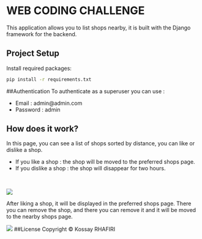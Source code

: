 # WEB CODING CHALLENGE
This application allows you to list shops nearby, it is built with the Django framework for the backend.
## Project Setup

Install required packages:
```bash
pip install -r requirements.txt
```
##Authentication
To authenticate as a superuser you can use : 
<ul>
  <li>Email : admin@admin.com</li>
  <li>Password : admin</li>
</ul>

## How does it work?
In this page, you can see a list of shops sorted by distance, you can like or dislike a shop.
<ul>
  <li>If you like a shop : the shop will be moved to the preferred shops page.</li>
  <li>If you dislike a shop : the shop will disappear for two hours. </li>
</ul>
<br>

![](https://imgur.com/a/0DBELOv)

After liking a shop, it will be displayed in the preferred shops page. There you can remove the shop, and there you can remove it and it will be moved to the nearby shops page. 

![](https://imgur.com/960q4VH)
 ##License
 Copyright © Kossay RHAFIRI